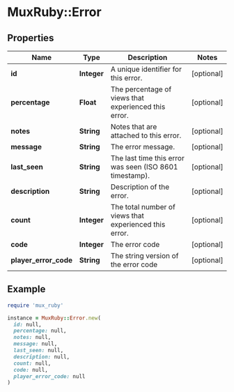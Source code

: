 # MuxRuby::Error

## Properties

| Name | Type | Description | Notes |
| ---- | ---- | ----------- | ----- |
| **id** | **Integer** | A unique identifier for this error. | [optional] |
| **percentage** | **Float** | The percentage of views that experienced this error. | [optional] |
| **notes** | **String** | Notes that are attached to this error. | [optional] |
| **message** | **String** | The error message. | [optional] |
| **last_seen** | **String** | The last time this error was seen (ISO 8601 timestamp). | [optional] |
| **description** | **String** | Description of the error. | [optional] |
| **count** | **Integer** | The total number of views that experienced this error. | [optional] |
| **code** | **Integer** | The error code | [optional] |
| **player_error_code** | **String** | The string version of the error code | [optional] |

## Example

```ruby
require 'mux_ruby'

instance = MuxRuby::Error.new(
  id: null,
  percentage: null,
  notes: null,
  message: null,
  last_seen: null,
  description: null,
  count: null,
  code: null,
  player_error_code: null
)
```

